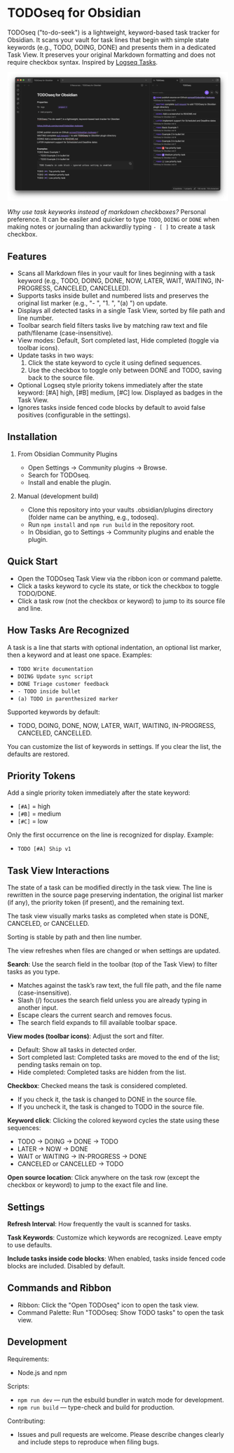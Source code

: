 # TODOseq for Obsidian

TODOseq ("to-do-seek") is a lightweight, keyword-based task tracker for Obsidian. It scans your vault for task lines that begin with simple state keywords (e.g., TODO, DOING, DONE) and presents them in a dedicated Task View. It preserves your original Markdown formatting and does not require checkbox syntax. Inspired by [Logseq Tasks](https://docs.logseq.com/#/page/tasks).

![screenshot of obsidian showing the page editor and the TODOseq panel in a separate tab showing the list of tasks found in the vault.](screenshot.png)

*Why use task keyworks instead of markdown checkboxes?*
Personal preference. It can be easiler and quicker to type `TODO`, `DOING` or `DONE` when making notes or journaling than ackwardliy typing `- [ ]` to create a task checkbox.

## Features

- Scans all Markdown files in your vault for lines beginning with a task keyword (e.g., TODO, DOING, DONE, NOW, LATER, WAIT, WAITING, IN-PROGRESS, CANCELED, CANCELLED).
- Supports tasks inside bullet and numbered lists and preserves the original list marker (e.g., "- ", "1. ", "(a) ") on update.
- Displays all detected tasks in a single Task View, sorted by file path and line number.
- Toolbar search field filters tasks live by matching raw text and file path/filename (case-insensitive).
- View modes: Default, Sort completed last, Hide completed (toggle via toolbar icons).
- Update tasks in two ways:
  1. Click the state keyword to cycle it using defined sequences.
  2. Use the checkbox to toggle only between DONE and TODO, saving back to the source file.
- Optional Logseq style priority tokens immediately after the state keyword: [#A] high, [#B] medium, [#C] low. Displayed as badges in the Task View.
- Ignores tasks inside fenced code blocks by default to avoid false positives (configurable in the settings).

## Installation

1) From Obsidian Community Plugins
   - Open Settings → Community plugins → Browse.
   - Search for TODOseq.
   - Install and enable the plugin.

2) Manual (development build)
   - Clone this repository into your vaults .obsidian/plugins directory (folder name can be anything, e.g., todoseq).
   - Run `npm install` and `npm run build` in the repository root.
   - In Obsidian, go to Settings → Community plugins and enable the plugin.

## Quick Start

- Open the TODOseq Task View via the ribbon icon or command palette.
- Click a tasks keyword to cycle its state, or tick the checkbox to toggle TODO/DONE.
- Click a task row (not the checkbox or keyword) to jump to its source file and line.

## How Tasks Are Recognized

A task is a line that starts with optional indentation, an optional list marker, then a keyword and at least one space. Examples:

- `TODO Write documentation`
- `DOING Update sync script`
- `DONE Triage customer feedback`
- `- TODO inside bullet`
- `(a) TODO in parenthesized marker`

Supported keywords by default:

- TODO, DOING, DONE, NOW, LATER, WAIT, WAITING, IN-PROGRESS, CANCELED, CANCELLED.

You can customize the list of keywords in settings. If you clear the list, the defaults are restored.

## Priority Tokens

Add a single priority token immediately after the state keyword:

- `[#A]` = high
- `[#B]` = medium
- `[#C]` = low

Only the first occurrence on the line is recognized for display.
Example: 

- `TODO [#A] Ship v1`

## Task View Interactions

The state of a task can be modified directly in the task view. The line is rewritten in the source page preserving indentation, the original list marker (if any), the priority token (if present), and the remaining text.

The task view visually marks tasks as completed when state is DONE, CANCELED, or CANCELLED.

Sorting is stable by path and then line number.

The view refreshes when files are changed or when settings are updated.

**Search**: Use the search field in the toolbar (top of the Task View) to filter tasks as you type.
- Matches against the task’s raw text, the full file path, and the file name (case-insensitive).
- Slash (/) focuses the search field unless you are already typing in another input.
- Escape clears the current search and removes focus.
- The search field expands to fill available toolbar space.

**View modes (toolbar icons)**: Adjust the sort and filter.

- Default: Show all tasks in detected order.
- Sort completed last: Completed tasks are moved to the end of the list; pending tasks remain on top.
- Hide completed: Completed tasks are hidden from the list.

**Checkbox**: Checked means the task is considered completed.

- If you check it, the task is changed to DONE in the source file.
- If you uncheck it, the task is changed to TODO in the source file.

**Keyword click**: Clicking the colored keyword cycles the state using these sequences:

- TODO → DOING → DONE → TODO
- LATER → NOW → DONE
- WAIT or WAITING → IN-PROGRESS → DONE
- CANCELED or CANCELLED → TODO

**Open source location**: Click anywhere on the task row (except the checkbox or keyword) to jump to the exact file and line.

## Settings

**Refresh Interval**: How frequently the vault is scanned for tasks.

**Task Keywords**: Customize which keywords are recognized. Leave empty to use defaults.

**Include tasks inside code blocks**: When enabled, tasks inside fenced code blocks are included. Disabled by default.

## Commands and Ribbon

- Ribbon: Click the "Open TODOseq" icon to open the task view.
- Command Palette: Run "TODOseq: Show TODO tasks" to open the task view.

## Development

Requirements:

- Node.js and npm

Scripts:

- `npm run dev` — run the esbuild bundler in watch mode for development.
- `npm run build` — type-check and build for production.

Contributing:

- Issues and pull requests are welcome. Please describe changes clearly and include steps to reproduce when filing bugs.
